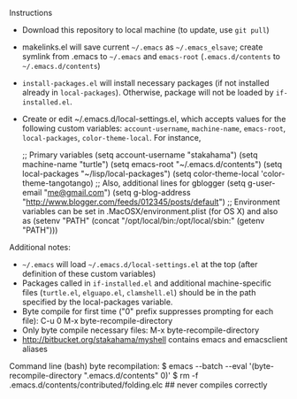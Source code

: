Instructions
- Download this repository to local machine (to update, use `git pull`)
- makelinks.el will save current `~/.emacs` as `~/.emacs_elsave`; create symlink from .emacs to `~/.emacs` and `emacs-root` (`.emacs.d/contents` to `~/.emacs.d/contents`)
- `install-packages.el` will install necessary packages (if not installed already in `local-packages`). Otherwise, package will not be loaded by `if-installed.el`.
- Create or edit ~/.emacs.d/local-settings.el, which accepts values
   for the following custom variables: `account-username`, `machine-name`,
   `emacs-root`, `local-packages`, `color-theme-local`. For instance,

    ;; Primary variables
      (setq account-username "stakahama")
      (setq machine-name "turtle")
      (setq emacs-root "~/.emacs.d/contents")
      (setq local-packages "~/lisp/local-packages")
      (setq color-theme-local 'color-theme-tangotango)
    ;; Also, additional lines for gblogger
      (setq g-user-email "me@gmail.com")
      (setq g-blog-address "http://www.blogger.com/feeds/012345/posts/default")
    ;; Environment variables can be set in .MacOSX/environment.plist (for OS X) and also as
      (setenv "PATH" (concat "/opt/local/bin:/opt/local/sbin:" (getenv "PATH")))


Additional notes:
- `~/.emacs` will load `~/.emacs.d/local-settings.el` at the top
  (after definition of these custom variables)
- Packages called in `if-installed.el` and additional machine-specific
  files (`turtle.el`, `elguapo.el`, `clamshell.el`) should be in the
  path specified by the local-packages variable.
- Byte compile for first time ("0" prefix suppresses prompting for each file):
    C-u 0 M-x byte-recompile-directory
- Only byte compile necessary files:
    M-x byte-recompile-directory
- http://bitbucket.org/stakahama/myshell contains emacs and emacsclient aliases

Command line (bash) byte recompilation:
$ emacs --batch --eval '(byte-recompile-directory ".emacs.d/contents" 0)'
$ rm -f .emacs.d/contents/contributed/folding.elc ## never compiles correctly
